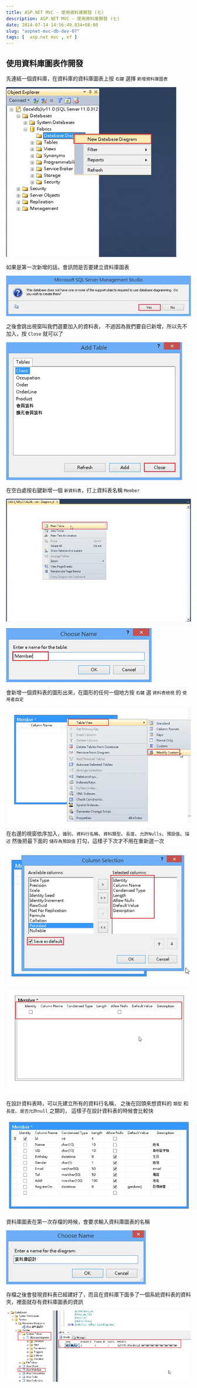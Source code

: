 ```yaml
---
title: ASP.NET MVC - 使用資料庫開發 (七)
description: ASP.NET MVC - 使用資料庫開發 (七)
date: 2014-07-14 14:56:49.834+08:00
slug: "aspnet-mvc-db-dev-07"
tags: [  asp.net mvc , ef ]
---
```


## 使用資料庫圖表作開發

先連結一個資料庫，在資料庫的資料庫圖表上按 `右鍵` 選擇 `新增資料庫圖表`

![](./01.webp)

如果是第一次新增的話，會訊問是否要建立資料庫圖表

![](./02.webp)

之後會跳出視窗叫我們選要加入的資料表，
不過因為我們要自已新增，所以先不加入，按 `Close` 就可以了

![](./03.webp)

在空白處按右鍵新增一個 `新資料表`，打上資料表名稱 `Member`

![](./04.webp)

![](./05.webp)

會新增一個資料表的圖形出來，在圖形的任何一個地方按 `右鍵` 選 `資料表檢視` 的 `使用者自定`

![](./06.webp)

在右邊的視窗依序加入，`識別`、`資料行名稱`、`資料類型`、`長度`、`允許Nulls`、`預設值`、`描述`
然後把最下面的 `儲存為預設值` 打勾，這樣子下次才不用在重新選一次

![](./07.webp)

![](./08.webp)

在設計資料表時，可以先建立所有的資料行名稱，
之後在回頭來想資料的 `類型` 和 `長度`、`是否允許null` 之類的，
這樣子在設計資料表的時候會比較快

![](./09.webp)

資料庫圖表在第一次存檔的時候，會要求輸入資料庫圖表的名稱

![](./10.webp)

存檔之後會發現資料表已經建好了，而且在資料庫下面多了一個系統資料表的資料夾，裡面就存有資料庫圖表的資訊

![](./11.webp)